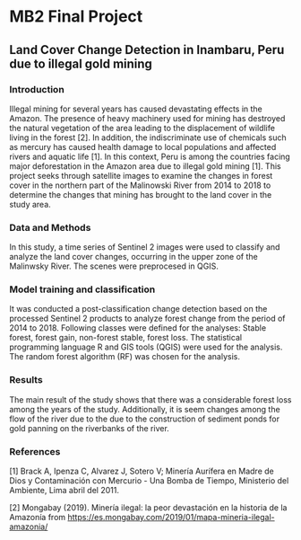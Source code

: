 # MB2 Final Project
## Land Cover Change Detection in Inambaru, Peru due to illegal gold mining  

### Introduction
Illegal mining for several years has caused devastating effects in the Amazon. The presence of heavy machinery used for mining has destroyed the natural vegetation of the area  leading to the displacement of wildlife living in the forest [2]. In addition, the indiscriminate use of chemicals such as mercury has caused health damage to local populations and affected rivers and aquatic life [1].
In this context, Peru is among the countries facing major deforestation in the Amazon area due to illegal gold mining [1]. This project seeks through satellite images to examine the changes in forest cover in the northern part of the Malinowski River from 2014 to 2018 to determine the changes that mining has brought to the land cover in the study area. 

### Data and Methods
In this study, a time series of Sentinel 2 images were used to classify and analyze the land cover changes, occurring in the upper zone of the Malinwsky River. The scenes were preprocesed in QGIS. 

### Model training and classification
It was conducted a post-classification change detection based on the processed Sentinel 2 products to analyze forest change from the period of 2014 to 2018. Following classes
were defined for the analyses: Stable forest, forest gain, non-forest stable, forest loss. The statistical programming language R and GIS tools (QGIS) were used for the analysis.
The random forest algorithm (RF) was chosen for the analysis.

### Results
The main result of the study shows that there was a considerable forest loss among the years of the study. Additionally, it is seem changes among the flow of the river due to the due to the construction of sediment ponds for gold panning on the riverbanks of the river.

### References
[1] Brack A, Ipenza C, Alvarez J, Sotero V; Minería Aurífera en Madre de Dios y Contaminación con Mercurio - Una Bomba de Tiempo, Ministerio del Ambiente, Lima abril del 2011.

[2] Mongabay (2019). Minería ilegal: la peor devastación en la historia de la Amazonía from https://es.mongabay.com/2019/01/mapa-mineria-ilegal-amazonia/
